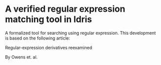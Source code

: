 A verified regular expression matching tool in Idris
================================

A formalized tool for searching using regular expression. This
development is based on the following article:

Regular-expression derivatives reexamined

By Owens et. al.
